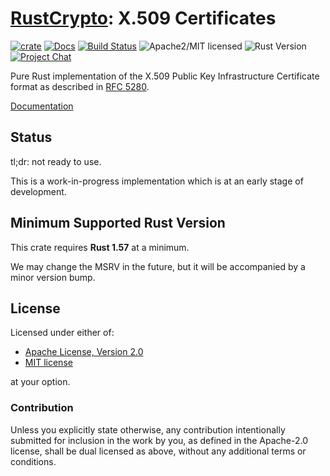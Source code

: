 # [RustCrypto]: X.509 Certificates

[![crate][crate-image]][crate-link]
[![Docs][docs-image]][docs-link]
[![Build Status][build-image]][build-link]
![Apache2/MIT licensed][license-image]
![Rust Version][rustc-image]
[![Project Chat][chat-image]][chat-link]

Pure Rust implementation of the X.509 Public Key Infrastructure Certificate
format as described in [RFC 5280].

[Documentation][docs-link]

## Status

tl;dr: not ready to use.

This is a work-in-progress implementation which is at an early stage of
development.

## Minimum Supported Rust Version

This crate requires **Rust 1.57** at a minimum.

We may change the MSRV in the future, but it will be accompanied by a minor
version bump.

## License

Licensed under either of:

- [Apache License, Version 2.0](http://www.apache.org/licenses/LICENSE-2.0)
- [MIT license](http://opensource.org/licenses/MIT)

at your option.

### Contribution

Unless you explicitly state otherwise, any contribution intentionally submitted
for inclusion in the work by you, as defined in the Apache-2.0 license, shall be
dual licensed as above, without any additional terms or conditions.

[//]: # (badges)

[crate-image]: https://buildstats.info/crate/x509-cert
[crate-link]: https://crates.io/crates/x509-cert
[docs-image]: https://docs.rs/x509-cert/badge.svg
[docs-link]: https://docs.rs/x509-cert/
[build-image]: https://github.com/RustCrypto/formats/actions/workflows/x509.yml/badge.svg
[build-link]: https://github.com/RustCrypto/formats/actions/workflows/x509.yml
[license-image]: https://img.shields.io/badge/license-Apache2.0/MIT-blue.svg
[rustc-image]: https://img.shields.io/badge/rustc-1.57+-blue.svg
[chat-image]: https://img.shields.io/badge/zulip-join_chat-blue.svg
[chat-link]: https://rustcrypto.zulipchat.com/#narrow/stream/300570-formats

[//]: # (links)

[RustCrypto]: https://github.com/rustcrypto
[RFC 5280]: https://datatracker.ietf.org/doc/html/rfc5280
